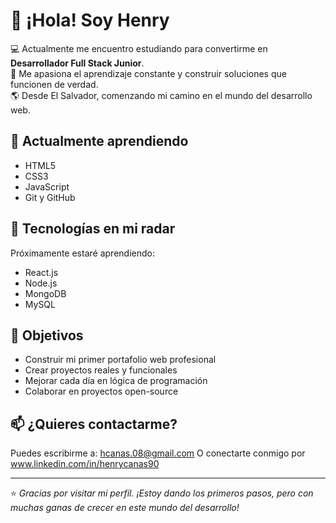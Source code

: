 # 👋 ¡Hola! Soy Henry

💻 Actualmente me encuentro estudiando para convertirme en **Desarrollador Full Stack Junior**.  
🚀 Me apasiona el aprendizaje constante y construir soluciones que funcionen de verdad.  
🌎 Desde El Salvador, comenzando mi camino en el mundo del desarrollo web.

## 🧠 Actualmente aprendiendo
- HTML5
- CSS3
- JavaScript
- Git y GitHub

## 🔧 Tecnologías en mi radar
Próximamente estaré aprendiendo:
- React.js
- Node.js
- MongoDB
- MySQL

## 🎯 Objetivos
- Construir mi primer portafolio web profesional
- Crear proyectos reales y funcionales
- Mejorar cada día en lógica de programación
- Colaborar en proyectos open-source

## 📫 ¿Quieres contactarme?
Puedes escribirme a: hcanas.08@gmail.com
O conectarte conmigo por www.linkedin.com/in/henrycanas90

---

⭐ *Gracias por visitar mi perfil. ¡Estoy dando los primeros pasos, pero con muchas ganas de crecer en este mundo del desarrollo!*
